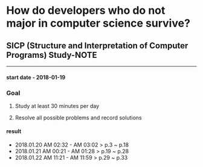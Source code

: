 # How do developers who do not major in computer science survive?

## SICP (Structure and Interpretation of Computer Programs) Study-NOTE

----

#### start date - 2018-01-19




### Goal

1. Study at least 30 minutes per day

2. Resolve all possible problems and record solutions
    



#### result

- 2018.01.20 AM 02:32 - AM 03:02 > p.3 ~ p.18
- 2018.01.21 AM 00:21 - AM 01:28 > p.19 ~ p.28
- 2018.01.22 AM 11:21 - AM 11:59 > p.29 ~ p.33
